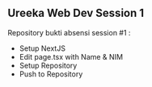 ## Ureeka Web Dev Session 1
Repository bukti absensi session #1 :
- Setup NextJS
- Edit page.tsx with Name & NIM
- Setup Repository
- Push to Repository
